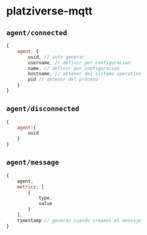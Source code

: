 # platziverse-mqtt

## `agent/connected`

``` js
{
    agent: {
        uuid, // auto generar
        username, // definir por configuracion
        name, // definir por configuracion
        hostname, // obtener del sistema operativo
        pid // obtener del proceso
    }
}
```

## `agent/disconnected`

``` js
{
    agent:{
        uuid
    }
}
```

## `agent/message`

``` js
{
    agent,
    metrics: [
        {
            type,
            value
        }
    ],
    timestamp // generar cuando creamos el mensaje
}
```